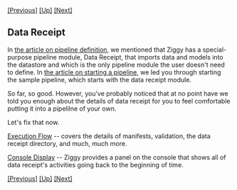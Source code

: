 <!-- -*-visual-line-*- -->

[[Previous]](delete-tasks.md)
[[Up]](user-manual.md)
[[Next]](data-receipt-execution.md)

## Data Receipt

In [the article on pipeline definition](pipeline-definition.md), we mentioned that Ziggy has a special-purpose pipeline module, Data Receipt, that imports data and models into the datastore and which is the only pipeline module the user doesn't need to define. In [the article on starting a pipeline](start-pipeline.md), we led you through starting the sample pipeline, which starts with the data receipt module. 

So far, so good. However, you've probably noticed that at no point have we told you enough about the details of data receipt for you to feel comfortable putting it into a pipelilne of your own. 

Let's fix that now.

[Execution Flow](data-receipt-execution.md) -- covers the details of manifests, validation, the data receipt directory, and much, much more. 

[Console Display](data-receipt-display) -- Ziggy provides a panel on the console that shows all of data receipt's activities going back to the beginning of time. 

[[Previous]](delete-tasks.md)
[[Up]](user-manual.md)
[[Next]](data-receipt-execution.md)